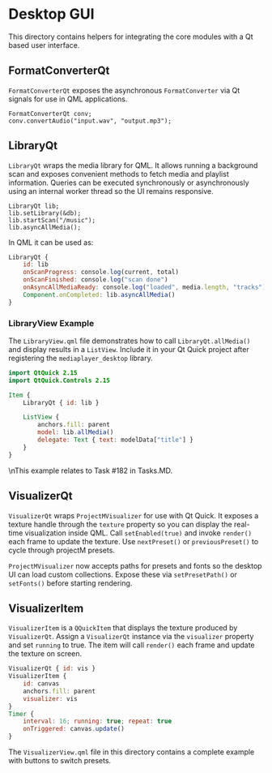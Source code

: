 # Desktop GUI

This directory contains helpers for integrating the core modules with a Qt based user interface.

## FormatConverterQt

`FormatConverterQt` exposes the asynchronous `FormatConverter` via Qt signals for use in QML applications.

```
FormatConverterQt conv;
conv.convertAudio("input.wav", "output.mp3");
```

## LibraryQt

`LibraryQt` wraps the media library for QML. It allows running a background scan
and exposes convenient methods to fetch media and playlist information. Queries
can be executed synchronously or asynchronously using an internal worker thread
so the UI remains responsive.

```
LibraryQt lib;
lib.setLibrary(&db);
lib.startScan("/music");
lib.asyncAllMedia();
```

In QML it can be used as:

```qml
LibraryQt {
    id: lib
    onScanProgress: console.log(current, total)
    onScanFinished: console.log("scan done")
    onAsyncAllMediaReady: console.log("loaded", media.length, "tracks")
    Component.onCompleted: lib.asyncAllMedia()
}
```

### LibraryView Example

The `LibraryView.qml` file demonstrates how to call `LibraryQt.allMedia()` and display
results in a `ListView`. Include it in your Qt Quick project after registering the
`mediaplayer_desktop` library.

```qml
import QtQuick 2.15
import QtQuick.Controls 2.15

Item {
    LibraryQt { id: lib }

    ListView {
        anchors.fill: parent
        model: lib.allMedia()
        delegate: Text { text: modelData["title"] }
    }
}
```
\nThis example relates to Task #182 in Tasks.MD.

## VisualizerQt

`VisualizerQt` wraps `ProjectMVisualizer` for use with Qt Quick. It exposes a
texture handle through the `texture` property so you can display the real-time
visualization inside QML. Call `setEnabled(true)` and invoke `render()` each
frame to update the texture. Use `nextPreset()` or `previousPreset()` to cycle
through projectM presets.

`ProjectMVisualizer` now accepts paths for presets and fonts so the desktop UI
can load custom collections. Expose these via `setPresetPath()` or
`setFonts()` before starting rendering.

## VisualizerItem

`VisualizerItem` is a `QQuickItem` that displays the texture produced by
`VisualizerQt`. Assign a `VisualizerQt` instance via the `visualizer`
property and set `running` to true. The item will call `render()` each
frame and update the texture on screen.

```qml
VisualizerQt { id: vis }
VisualizerItem {
    id: canvas
    anchors.fill: parent
    visualizer: vis
}
Timer {
    interval: 16; running: true; repeat: true
    onTriggered: canvas.update()
}
```

The `VisualizerView.qml` file in this directory contains a complete example with
buttons to switch presets.


